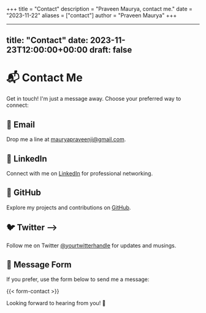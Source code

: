 +++
title = "Contact"
description = "Praveen Maurya, contact me."
date = "2023-11-22"
aliases = ["contact"]
author = "Praveen Maurya"
+++

---
title: "Contact"
date: 2023-11-23T12:00:00+00:00
draft: false
---

# 📬 Contact Me

Get in touch! I'm just a message away. Choose your preferred way to connect:

## 📧 Email

Drop me a line at [mauryapraveenji@gmail.com](mailto:mauryapraveenji@gmail.com).

## 🤝 LinkedIn

Connect with me on [LinkedIn](https://www.linkedin.com/in/praveenmaurya09) for professional networking.

## 🚀 GitHub

Explore my projects and contributions on [GitHub](https://github.com/praveenmaurya09).

## 🐦 Twitter -->

Follow me on Twitter [@yourtwitterhandle](https://twitter.com/yourtwitterhandle) for updates and musings.

## 📝 Message Form

If you prefer, use the form below to send me a message:

{{< form-contact >}}

Looking forward to hearing from you! 🌟

